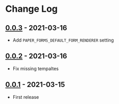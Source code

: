 # Change Log

## [0.0.3](https://github.com/dldevinc/paper-forms/tree/v0.0.3) - 2021-03-16
- Add `PAPER_FORMS_DEFAULT_FORM_RENDERER` setting

## [0.0.2](https://github.com/dldevinc/paper-forms/tree/v0.0.2) - 2021-03-16
- Fix missing tempaltes

## [0.0.1](https://github.com/dldevinc/paper-forms/tree/v0.0.1) - 2021-03-15
- First release

